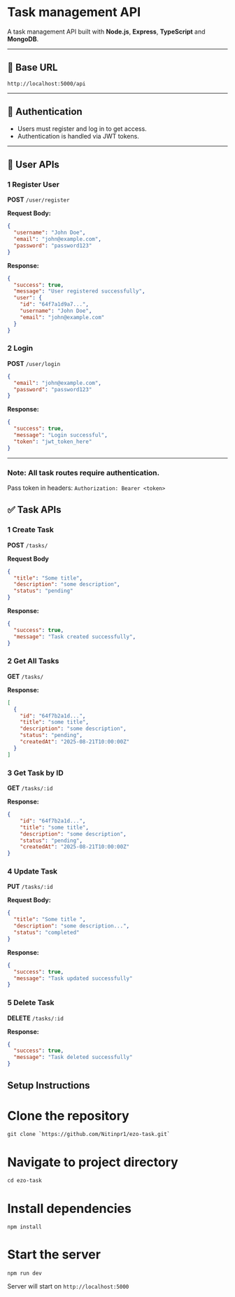 # Task management API

A task management API built with **Node.js**, **Express**, **TypeScript** and **MongoDB**.

---

## 🚀 Base URL

`http://localhost:5000/api`


---

## 📌 Authentication

- Users must register and log in to get access.
- Authentication is handled via JWT tokens.

---

## 👤 User APIs

### 1️ Register User
**POST** `/user/register`

**Request Body:**
```json
{
  "username": "John Doe",
  "email": "john@example.com",
  "password": "password123"
}
```
**Response:**
```json
{
  "success": true,
  "message": "User registered successfully",
  "user": {
    "id": "64f7a1d9a7...",
    "username": "John Doe",
    "email": "john@example.com"
  }
}
```

### 2 Login 
**POST** `/user/login`

```json
{
  "email": "john@example.com",
  "password": "password123"
}
```
**Response:**

```json
{
  "success": true,
  "message": "Login successful",
  "token": "jwt_token_here"
}
```

---

###  Note: All task routes require authentication.
Pass token in headers:
`Authorization: Bearer <token>`

## ✅ Task APIs

### 1️ Create Task
**POST** `/tasks/`

**Request Body**

```json
{
  "title": "Some title",
  "description": "some description",
  "status": "pending"
}
```

**Response:**

```json
{
  "success": true,
  "message": "Task created successfully",
}
```

### 2 Get All Tasks
**GET** `/tasks/`

**Response:**

```json
[
  {
    "id": "64f7b2a1d...",
    "title": "some title",
    "description": "some description",
    "status": "pending",
    "createdAt": "2025-08-21T10:00:00Z"
  }
]
```

### 3 Get Task by ID
**GET** `/tasks/:id`

**Response:**

```json
{
    "id": "64f7b2a1d...",
    "title": "some title",
    "description": "some description",
    "status": "pending",
    "createdAt": "2025-08-21T10:00:00Z"
}
```

### 4 Update Task
**PUT** `/tasks/:id`

**Request Body:**

```json
{
  "title": "Some title ",
  "description": "some description...",
  "status": "completed"
}
```

**Response:**

```json
{
  "success": true,
  "message": "Task updated successfully"
}
```

### 5 Delete Task
**DELETE** `/tasks/:id`

**Response:**

```json
{
  "success": true,
  "message": "Task deleted successfully"
}
```

##  Setup Instructions

# Clone the repository
```git clone `https://github.com/Nitinpr1/ezo-task.git` ```

# Navigate to project directory
```cd ezo-task```

# Install dependencies
```npm install```

# Start the server
```npm run dev```

Server will start on `http://localhost:5000`








